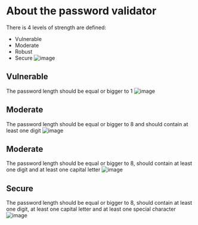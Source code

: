 # About the password validator
There is 4 levels of strength are defined: 
- Vulnerable
- Moderate
- Robust
- Secure
![image](https://github.com/Erij-Maherzia-BEN-BRAHIM/password-validator/assets/101833103/a0ee7ebb-1e44-477c-af16-7e60a49b9fc2)

## Vulnerable
The password length should be equal or bigger to 1
![image](https://github.com/Erij-Maherzia-BEN-BRAHIM/password-validator/assets/101833103/90a88200-73c0-4bc8-885b-b05eb52fa61b)

## Moderate
The password length should be equal or bigger to 8 and should contain at least one digit
![image](https://github.com/Erij-Maherzia-BEN-BRAHIM/password-validator/assets/101833103/2a0245a2-2684-47af-a255-12bbb3e8c089)

## Moderate
The password length should be equal or bigger to 8, should contain at least one digit and at least one capital letter
![image](https://github.com/Erij-Maherzia-BEN-BRAHIM/password-validator/assets/101833103/7defb506-b97f-4f20-a37a-ef1b62a23b67)

## Secure
The password length should be equal or bigger to 8, should contain at least one digit, at least one capital letter and at least one special character
![image](https://github.com/Erij-Maherzia-BEN-BRAHIM/password-validator/assets/101833103/47a5b441-0296-4501-a4fb-7f757503b1dd)


